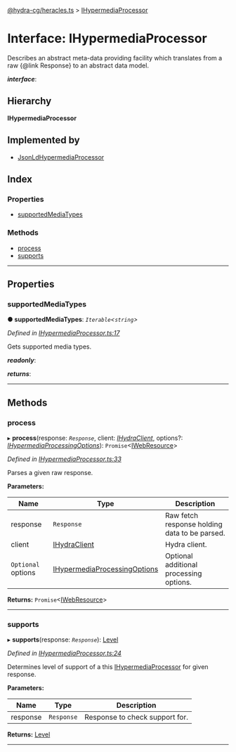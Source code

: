 [@hydra-cg/heracles.ts](../README.md) > [IHypermediaProcessor](../interfaces/ihypermediaprocessor.md)

# Interface: IHypermediaProcessor

Describes an abstract meta-data providing facility which translates from a raw {@link Response} to an abstract data model.

*__interface__*: 

## Hierarchy

**IHypermediaProcessor**

## Implemented by

* [JsonLdHypermediaProcessor](../classes/jsonldhypermediaprocessor.md)

## Index

### Properties

* [supportedMediaTypes](ihypermediaprocessor.md#supportedmediatypes)

### Methods

* [process](ihypermediaprocessor.md#process)
* [supports](ihypermediaprocessor.md#supports)

---

## Properties

<a id="supportedmediatypes"></a>

###  supportedMediaTypes

**● supportedMediaTypes**: *`Iterable`<`string`>*

*Defined in [IHypermediaProcessor.ts:17](https://github.com/alien-mcl/Heracles.ts/blob/master/src/IHypermediaProcessor.ts#L17)*

Gets supported media types.

*__readonly__*: 

*__returns__*: 

___

## Methods

<a id="process"></a>

###  process

▸ **process**(response: *`Response`*, client: *[IHydraClient](ihydraclient.md)*, options?: *[IHypermediaProcessingOptions](ihypermediaprocessingoptions.md)*): `Promise`<[IWebResource](iwebresource.md)>

*Defined in [IHypermediaProcessor.ts:33](https://github.com/alien-mcl/Heracles.ts/blob/master/src/IHypermediaProcessor.ts#L33)*

Parses a given raw response.

**Parameters:**

| Name | Type | Description |
| ------ | ------ | ------ |
| response | `Response` |  Raw fetch response holding data to be parsed. |
| client | [IHydraClient](ihydraclient.md) |  Hydra client. |
| `Optional` options | [IHypermediaProcessingOptions](ihypermediaprocessingoptions.md) |  Optional additional processing options. |

**Returns:** `Promise`<[IWebResource](iwebresource.md)>

___
<a id="supports"></a>

###  supports

▸ **supports**(response: *`Response`*): [Level](../enums/level.md)

*Defined in [IHypermediaProcessor.ts:24](https://github.com/alien-mcl/Heracles.ts/blob/master/src/IHypermediaProcessor.ts#L24)*

Determines level of support of a this [IHypermediaProcessor](ihypermediaprocessor.md) for given response.

**Parameters:**

| Name | Type | Description |
| ------ | ------ | ------ |
| response | `Response` |  Response to check support for. |

**Returns:** [Level](../enums/level.md)

___

